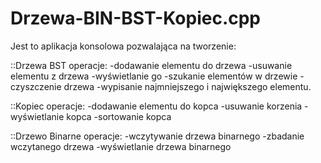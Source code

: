 # Drzewa-BIN-BST-Kopiec.cpp
 Jest to aplikacja konsolowa pozwalająca na tworzenie: 
 
   ::Drzewa BST operacje: 
     -dodawanie elementu do drzewa 
     -usuwanie elementu z drzewa 
     -wyświetlanie go 
     -szukanie elementów w drzewie 
     -czyszczenie drzewa 
     -wypisanie najmniejszego i największego elementu. 
     
   ::Kopiec operacje: 
     -dodawanie elementu do kopca 
     -usuwanie korzenia 
     -wyświetlanie kopca 
     -sortowanie kopca 
     
   ::Drzewo Binarne operacje:
     -wczytywanie drzewa binarnego 
     -zbadanie wczytanego drzewa 
     -wyświetlanie drzewa binarnego
